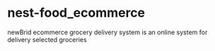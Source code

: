 # nest-food_ecommerce
newBrid ecommerce grocery delivery system is an online system for delivery selected groceries
